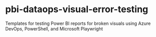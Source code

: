 # pbi-dataops-visual-error-testing
Templates for testing Power BI reports for broken visuals using Azure DevOps, PowerShell, and Microsoft Playwright
